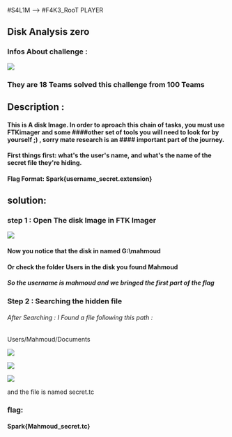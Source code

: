 #S4L1M --> #F4K3_RooT PLAYER

## Disk Analysis zero  	

### Infos About challenge : 

![](/Screenshot/P1.png)

### They are 18 Teams solved this challenge from 100 Teams

## Description : 

#### This is A disk Image. In order to aproach this chain of tasks, you must use FTKimager and some ####other set of tools you will need to look for by yourself ;) , sorry mate research is an #### important part of the journey.

#### First things first: what's the user's name, and what's the name of the secret file they're hiding.
#### Flag Format: Spark{username_secret.extension}


## solution:



### step 1 : Open The disk Image in FTK Imager

![](/Screenshot/P2.png)

#### Now you notice that the disk in named G:\mahmoud
#### Or check the folder Users in the disk you found Mahmoud 

##### So the username is mahmoud and we bringed the first part of the flag 



### Step 2 : Searching the hidden file 

###### After Searching : I Found a file following this path : 

Users/Mahmoud/Documents  

![](/Screenshot/P3.png)

![](/Screenshot/P4.png)

![](/Screenshot/P5.png)

and the file is named secret.tc 
   




### flag:

#### Spark{Mahmoud_secret.tc}
